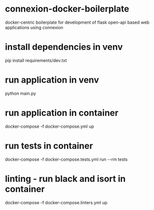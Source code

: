 # connexion-docker-boilerplate
docker-centric boilerplate for development of flask open-api based web applications using connexion

# install dependencies in venv

pip install requirements/dev.txt

# run application in venv

python main.py

# run application in container

docker-compose -f docker-compose.yml up

# run tests in container

docker-compose -f docker-compose.tests.yml run --rm tests

# linting - run black and isort in container

docker-compose -f docker-compose.linters.yml up
